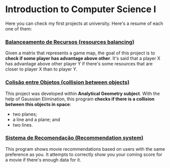 # Introduction to Computer Science I 
Here you can check my first projects at university. Here's a resume of each one of them:

### **[Balanceamento de Recursos (resources balancing)](https://github.com/henriquesqs/Graduation-codes/blob/master/Introduction%20to%20Computer%20Science%20I/BalanceamentoRecursos.c)**
Given a matrix that represents a game map, the goal of this project is to **check if some player has advantage above other**. It's said that a player X has advantage above other player Y if there's some resources that are closer to player X than to player Y.

### **[Colisão entre Objetos (collision between objects)](https://github.com/henriquesqs/Graduation-codes/blob/master/Introduction%20to%20Computer%20Science%20I/ColisaoEntreObjetos.c)**
This project was developed within **Analytical Geometry subject**. With the help of Gaussian Elimination, this program **checks if there is a collision between this objects in space**:
- two planes; 
- a line and a plane; and 
- two lines.

### **[Sistema de Recomendação (Recommendation system)](https://github.com/henriquesqs/Graduation-codes/blob/master/Introduction%20to%20Computer%20Science%20I/SistemaRecomendacao.c)**
This program shows movie recommendations based on users with the same preference as you. It attempts to correctly show you your coming score for a movie if there's enough data for it.
